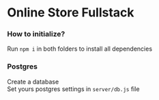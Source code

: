 # Online Store Fullstack

### How to initialize?

Run `npm i` in both folders to install all dependencies

### Postgres

Сreate a database<br>
Set yours postgres settings in `server/db.js` file
